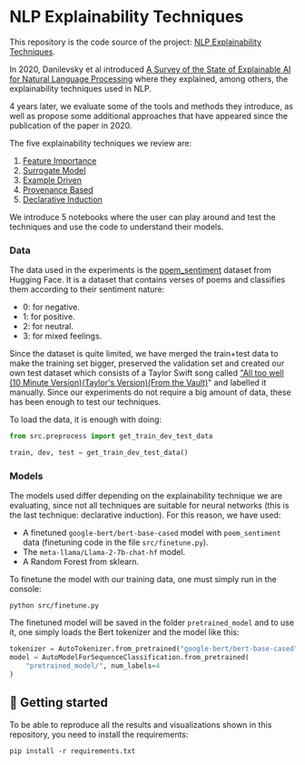 # NLP Explainability Techniques

This repository is the code source of the project: [NLP Explainability Techniques](nlp_explainability_techniques/relevant_documents/NLP_Explainability_Techniques.pdf). 

In 2020, Danilevsky et al introduced [A Survey of the State of Explainable AI for Natural Language Processing](https://arxiv.org/pdf/2010.00711.pdf) where they explained, among others, the explainability techniques used in NLP. 

4 years later, we evaluate some of the tools and methods they introduce, as well as propose some additional approaches that have appeared since the publication of the paper in 2020.

The five explainability techniques we review are:
1. [Feature Importance](nlp_explainability_techniques/1_Feature_importance.ipynb)
2. [Surrogate Model](nlp_explainability_techniques/2_Surrogate_model.ipynb)
3. [Example Driven](nlp_explainability_techniques/3_Example_driven.ipynb)
4. [Provenance Based](nlp_explainability_techniques/4_Provenance_based.ipynb)
5. [Declarative Induction](nlp_explainability_techniques/5_Declarative_induction.ipynb)

We introduce 5 notebooks where the user can play around and test the techniques and use the code to understand their models.

### Data

The data used in the experiments is the [poem_sentiment](https://huggingface.co/datasets/poem_sentiment) dataset from Hugging Face. It is a dataset that contains verses of poems and classifies them according to their sentiment nature:
* 0: for negative.
* 1: for positive.
* 2: for neutral.
* 3: for mixed feelings.

Since the dataset is quite limited, we have merged the train+test data to make the training set bigger, preserved the validation set and created our own test dataset which consists of a Taylor Swift song called ["All too well (10 Minute Version)(Taylor's Version)(From the Vault)](https://www.youtube.com/watch?v=sRxrwjOtIag)" and labelled it manually.
Since our experiments do not require a big amount of data, these has been enough to test our techniques.

To load the data, it is enough with doing:

```python
from src.preprocess import get_train_dev_test_data

train, dev, test = get_train_dev_test_data()
```

### Models

The models used differ depending on the explainability technique we are evaluating, since not all techniques are suitable for neural networks (this is the last technique: declarative induction). For this reason, we have used:

* A finetuned `google-bert/bert-base-cased` model with `poem_sentiment` data (finetuning code in the file `src/finetune.py`).
* The `meta-llama/Llama-2-7b-chat-hf` model.
* A Random Forest from sklearn.

To finetune the model with our training data, one must simply run in the console:

```console
python src/finetune.py
```
The finetuned model will be saved in the folder `pretrained_model` and to use it, one simply loads the Bert tokenizer and the model like this:

```python
tokenizer = AutoTokenizer.from_pretrained("google-bert/bert-base-cased")
model = AutoModelForSequenceClassification.from_pretrained(
    "pretrained_model/", num_labels=4
)
```

## 🚀 Getting started

To be able to reproduce all the results and visualizations shown in this repository, you need to install the requirements:

```console
pip install -r requirements.txt
```

